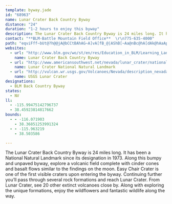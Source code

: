 ```yaml
---
template: byway.jade
id: "68963"
name: Lunar Crater Back Country Byway
distance: "24"
duration: "1-2 hours to enjoy this byway"
description: The Lunar Crater Back Country Byway is 24 miles long. It has been a National Natural Landmark since its designation in 1973.
contact: "**BLM-Battle Mountain Field Office**  \r\n775-635-4000"
path: "eqviFff~bUt@?h@@jA@bCCtBAhAG~A]vA[fB_@|AShB[~Aa@nBc@hA[dAk@hAaApAsAxBkBnAeAzAuAbAgALMRKRMJGHKJIHMJMHKHGFCHEHKDKBIBG?O?KAQAQ?I?I@KBGJKHCLC~@EH?HCDEHIDGDOx@oCNa@LMn@c@~@m@~AaBdCgB^[R[jAcB|A_CrAuAfA}@j@]h@UvA]bBSxAKfAMfAc@nAw@nAu@fAq@t@c@nFaDdHgEhKgHnf@{\\hf@yV~DJhEiBnb@wMzQaFtP_GhJ_K`C_BTOpCrBv@jEx@~BdC|A~LKlRx@zGl@~A~@vCl@tAxB~AxDhAhFzB~FbEnGnPvQzEtGtCrHvLrXlC~HdBxHlApMfEnSVnHhBxFzHfRf@lDHdCh@xD~AbHpCdFlBtMt@|MvC`DlAh@lC`@ZLfEtAxKjGxG`BfIfDzAbBbKjUdAlDj@fDLr@d@jSFb@D\\JdA@r@Gp@mBrFqEvMuDpKcDpJaH~RiGvQwE|MyVdl@wCpMmBfFcBdKJvCl@rBlA~Bl@hC?hDcArN_BfFiE|KmG`JwDzAgAz@e@r@Gr@iEdAGPiB`@qDjC{BxFIjA_@Z_@~F{@fDyAh@_BxB{B~Fq@l@kg@vGGPwIr@oDeAyEsAe`AoXiCu@ut@cSi_@eKeQyE{^_KwMi@iXiAsRu@yBIof@}Au{AmFoKQmFWo}@{C{A?mf@_g@{LaMcnAwpAeHyGkAiAm@kIGaBW{Hc@iv@UaOOgDu@uRgBkWq@eSTaIrHjAnKzDfIxDlBf@hLpA~BpAfPzLrCnCbJpGlDhFlFxDZdA~KzBvBHtIz@rBtAtBDpB~@zB?~Dm@hBKpBg@pFKv@s@lEyB~FyB~As@vAWxD{CrA]x@m@`C}C~Ag@FW~@I~Bq@rBk@~EqEzFmDbJkEdFsFpCuAzCo@pHEhEyPvAkIbBiRXgJIuF"
websites: 
  - url: "http://www.blm.gov/wo/st/en/res/Education_in_BLM/Learning_Landscapes/For_Travelers/go/geology/lunar_crater.html"
    name: Lunar Crater Back Country Byway
  - url: "http://www.americansouthwest.net/nevada/lunar_crater/national_natural_landmark.html"
    name: Lunar Crater National Natural Landmark
  - url: "http://vulcan.wr.usgs.gov/Volcanoes/Nevada/description_nevada_volcanics.html#lunar_crater"
    name: USGS Lunar Crater
designations: 
  - BLM Back Country Byway
states: 
  - NV
ll: 
  - -115.99475142796737
  - 38.45923814817662
bounds: 
  - - -116.071903
    - 38.36851253991324
  - - -115.963219
    - 38.503586

---
```


The Lunar Crater Back Country Byway is 24 miles long. It has been a National Natural Landmark since its designation in 1973.  Along this bumpy and unpaved byway, explore a volcanic field complete with cinder cones and basalt flows similar to the findings on the moon. Easy Chair Crater is one of the first visible craters upon entering the byway.  Continuing further you’ll pass through several rock formations and reach Lunar Crater.  From Lunar Crater, see 20 other extinct volcanoes close by.  Along with exploring the unique formations, enjoy the wildflowers and fantastic wildlife along the way.